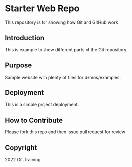 # Starter Web Repo

This repository is for showing how Git and GitHub work

## Introduction

This is example to show different parts of the Git repository.

## Purpose

Sample website with plenty of files for demos/examples.

## Deployment

This is a simple project deployment.

## How to Contribute

Please fork this repo and then issue pull request for review

## Copyright

2022 Git.Training